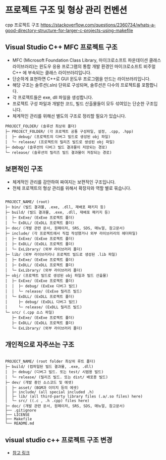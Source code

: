 # 프로젝트 구조 및 형상 관리 컨벤션

cpp 프로젝트 구조
https://stackoverflow.com/questions/2360734/whats-a-good-directory-structure-for-larger-c-projects-using-makefile

## Visual Studio C++ MFC 프로젝트 구조

- MFC (Microsoft Foundation Class Library, 마이크로소프트 파운데이션 클래스 라이브러리)는 윈도우 응용 프로그램의 통합 개발 환경인 마이크로소프트 비주얼 C++ 에 부속되는 클래스 라이브러리입니다.
- 단순하게 표현하면 C++로 GUI 윈도우 프로그램을 만드는 라이브러리입니다.
- 해당 구조는 솔루션(.sln) 단위로 구성되며, 솔루션은 다수의 프로젝트를 포함합니다.
- 각 프로젝트들은 exe, dll 파일을 생성합니다.
- 프로젝트 구성 파일과 개발한 코드, 빌드 산출물들이 모두 섞여있는 단순한 구조입니다.
- 체계적인 관리를 위해선 별도의 구조로 정리할 필요가 있습니다.

```text
PROJECT_FOLDER/ (솔루션 최상위 폴더)
├─ PROJECT_FOLDER/ (각 프로젝트 공통 구성파일, 설정, .cpp, .hpp)
│  ├─ debug/ (프로젝트의 디버그 빌드로 생성된 obj 파일)
│  └─ release/ (프로젝트의 릴리즈 빌드로 생성된 obj 파일)
├─ debug/ (솔루션의 디버그 빌드 결과물이 저장되는 경로)
└─ release/ (솔루션의 릴리즈 빌드 결과물이 저장되는 경로)
```

## 보편적인 구조

- 체계적인 관리를 감안하여 짜여지는 보편적인 구조입니다.
- 전체 프로젝트의 형상 관리를 위해서 확장자와 역할 별로 묶습니다.

```text

PROJECT_NAME/ (root)
├─ bin/ (빌드 결과물, .exe, .dll, 재배포 패키지 등)
├─ build/ (빌드 결과물, .exe, .dll, 재배포 패키지 등)
│  ├─ ExExe/ (ExExe 프로젝트 폴더)
│  └─ ExDLL/ (ExDLL 프로젝트 폴더)
├─ doc/ (개발 관련 문서, 원페이저, SRS, SDS, 매뉴얼, 참고문서)
├─ include/ (각 프로젝트에서 직접 작성했거나 외부 라이브러리의 헤더파일)
│  ├─ ExExe/ (ExExe 프로젝트 폴더)
│  ├─ ExDLL/ (ExDLL 프로젝트 폴더)
│  └─ ExLibrary/ (외부 라이브러리 폴더)
├─ lib/ (외부 라이브러리나 프로젝트 빌드로 생성된 .lib 파일)
│  ├─ ExExe/ (ExExe 프로젝트 폴더)
│  ├─ ExDLL/ (ExDLL 프로젝트 폴더)
│  └─ ExLibrary/ (외부 라이브러리 폴더)
├─ obj/ (프로젝트 빌드로 생성된 obj 파일과 빌드 산출물)
│  ├─ ExExe/ (ExExe 프로젝트 폴더)
│  │  ├─ debug/ (ExExe 디버그 빌드)
│  │  └─ release/ (ExExe 릴리즈 빌드)
│  └─ ExDLL/ (ExDLL 프로젝트 폴더)
│     ├─ debug/ (ExDLL 디버그 빌드)
│     └─ release/ (ExDLL 릴리즈 빌드)
└─ src/ (.cpp 소스 파일)
   ├─ ExExe/ (ExExe 프로젝트 폴더)
   ├─ ExDLL/ (ExDLL 프로젝트 폴더)
   └─ ExLibrary/ (외부 라이브러리 폴더)
```

## 개인적으로 자주쓰는 구조

```text

PROJECT_NAME/ (root folder 최상위 루트 폴더)
├─ build/ (컴파일된 빌드 결과물, .exe, .dll)
│  ├─ debug/ (디버그 빌드. 또는 test/ 시범용 빌드)
│  └─ release/ (릴리즈 빌드. 또는 dist/ 배포용 빌드)
├─ dev/ (개발 중인 소스코드 및 에셋)
│  ├─ asset/ (BGM과 이미지 등의 에셋)
│  ├─ include/ (all special included .h)
│  ├─ lib/ (all third-party library files (.a/.so files) here)
│  └─ src/ ((.c , .h .cpp) files here)
├─ doc/ (개발 관련 문서, 원페이저, SRS, SDS, 매뉴얼, 참고문서)
├── .gitignore
├── LICENSE
├── Makefile
└── README.md

```

## visual studio c++ 프로젝트 구조 변경

- [참고 링크](https://www.bearpooh.com/63)

